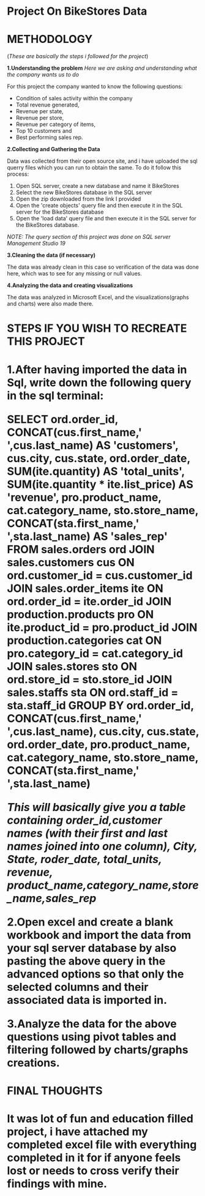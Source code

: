 
# Project On BikeStores Data

<h1>METHODOLOGY</h1>
  
 
(_These are basically the steps i followed for the project_)


**1.Understanding the problem**
_Here we are asking and understanding what the company wants us to do_

For this project the company wanted to know the following questions:
* Condition of sales activity within the company
* Total revenue generated, 
* Revenue per state,
* Revenue per store,
* Revenue per category of items,
* Top 10 customers and 
* Best performing sales rep.

**2.Collecting and Gathering the Data**

Data was collected from their open source site, and i have uploaded the sql querry files which you can run to obtain the same.
To do it follow this process:
1. Open SQL server, create a new database and name it BikeStores
2. Select the new BikeStores database in the SQL server
3. Open the zip downloaded from the link I provided 
4. Open the 'create objects' query file and then execute it in the SQL server for the BikeStores database
5. Open the 'load data' query file and then execute it in the SQL server for the BikeStores database.

_NOTE: The query section of this project was done on SQL server Management Studio 19_


**3.Cleaning the data (if necessary)**

The data was already clean in this case so verification of the data was done here, which was to see for any missing or null values.


**4.Analyzing the data and creating visualizations**

The data was analyzed in Microsoft Excel, and the visualizations(graphs and charts) were also made there.

<h1>STEPS IF YOU WISH TO RECREATE THIS PROJECT<h1>

1.After having imported the data in Sql, write down the following query in the sql terminal:
  
  SELECT
	ord.order_id,
	CONCAT(cus.first_name,' ',cus.last_name) AS 'customers',
	cus.city,
	cus.state,
	ord.order_date,
	SUM(ite.quantity) AS 'total_units',
	SUM(ite.quantity * ite.list_price) AS 'revenue',
	pro.product_name,
	cat.category_name,
	sto.store_name,
	CONCAT(sta.first_name,' ',sta.last_name) AS 'sales_rep'
	FROM sales.orders ord
	JOIN sales.customers cus
	ON ord.customer_id = cus.customer_id
	JOIN sales.order_items ite
	ON ord.order_id = ite.order_id
	JOIN production.products pro
	ON ite.product_id = pro.product_id
	JOIN production.categories cat
	ON pro.category_id = cat.category_id
	JOIN sales.stores sto
	ON ord.store_id = sto.store_id
	JOIN sales.staffs sta
	ON ord.staff_id = sta.staff_id
	GROUP BY 
	ord.order_id,
	CONCAT(cus.first_name,' ',cus.last_name),
	cus.city,
	cus.state,
	ord.order_date,
    pro.product_name,
	cat.category_name,
	sto.store_name,
	CONCAT(sta.first_name,' ',sta.last_name)
  
  **_This will basically give you a table containing order_id,customer names (with their first and last names joined into one column), City, State, roder_date, total_units, revenue, product_name,category_name,store_name,sales_rep_**
 
2.Open excel and create a blank workbook and import the data from your sql server database by also pasting the above query in the advanced options so that only the selected columns and their associated data is imported in.

3.Analyze the data for the above questions using pivot tables and filtering followed by charts/graphs creations.

<h1>FINAL THOUGHTS<h1>
  It was lot of fun and education filled project, i have attached my completed excel file with everything completed in it for if anyone feels lost or needs to cross verify their findings with mine.
